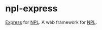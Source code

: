 # npl-express
[Express](http://expressjs.com/) for [NPL](https://github.com/LiXizhi/NPLRuntime).
A web framework for [NPL](https://github.com/LiXizhi/NPLRuntime).

